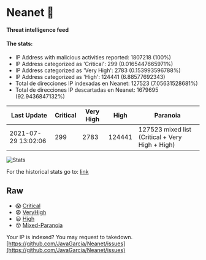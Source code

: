# Neanet :hocho:
#### Threat intelligence feed
#### The stats:

- IP Address with malicious activities reported: 1807218 (100%)
- IP Address categorized as 'Critical':  299 (0.0165447665971%)
- IP Address categorized as 'Very High':  2783 (0.153993596788%)
- IP Address categorized as 'High':  124441 (6.88577692343)
- Total de direcciones IP indexadas en Neanet:  127523 (7.05631528681%)
- Total de direcciones IP descartadas en Neanet:  1679695 (92.9436847132%)

| Last Update | Critical | Very High | High | Paranoia |
| --- | --- | --- | --- | --- |
| 2021-07-29 13:02:06 | 299 | 2783 | 124441 | 127523 mixed list (Critical + Very High + High)|

![Stats](https://docs.google.com/spreadsheets/d/e/2PACX-1vSnaNMIXVabIpDJjufMlzH7poXnshF3mgd8Is1g9ytUEzVsP5my4Trn8f-xkoLLQ38xpL3HtmUexLo6/pubchart?oid=501124687&format=image)

For the historical stats go to: [link](/stats.csv)
## Raw
- :scream: [Critical](https://raw.githubusercontent.com/JavaGarcia/Neanet/master/blacklists/neanet_critical.txt)
- :fearful: [VeryHigh](https://raw.githubusercontent.com/JavaGarcia/Neanet/master/blacklists/neanet_veryHigh.txtt)
- :frowning: [High](https://raw.githubusercontent.com/JavaGarcia/Neanet/master/blacklists/neanet_high.txt)
- :dizzy_face: [Mixed-Paranoia](https://raw.githubusercontent.com/JavaGarcia/Neanet/master/blacklists/neanet_all.txt)


Your IP is indexed? You may request to takedown. [https://github.com/JavaGarcia/Neanet/issues](https://github.com/JavaGarcia/Neanet/issues)





































































































































































































































































































































































































































































































































































































































































































































































































































































































































































































































































































































































































































































































































































































































































































































































































































































































































































































































































































































































































































































































































































































































































































































































































































































































































































































































































































































































































































































































































































































































































































































































































































































































































































































































































































































































































































































































































































































































































































































































































































































































































































































































































































































































































































































































































































































































































































































































































































































































































































































































































































































































































































































































































































































































































































































































































































































































































































































































































































































































































































































































































































































































































































































































































































































































































































































































































































































































































































































































































































































































































































































































































































































































































































































































































































































































































































































































































































































































































































































































































































































